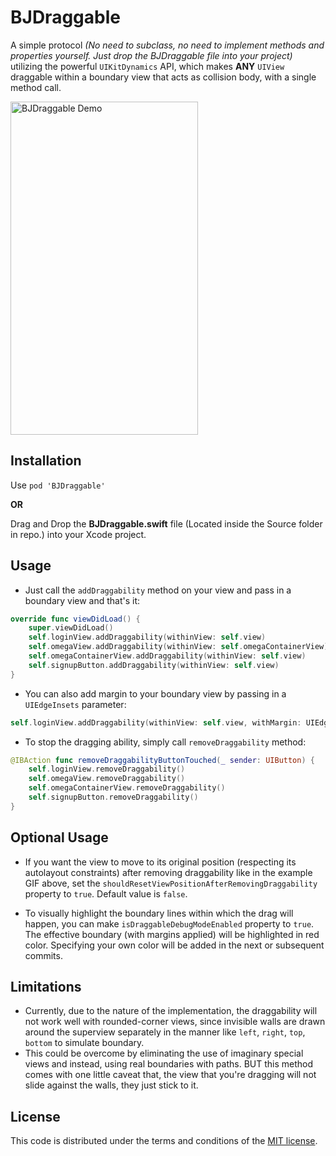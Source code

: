 # BJDraggable
A simple protocol *(No need to subclass, no need to implement methods and properties yourself. Just drop the BJDraggable file into your project)* utilizing the powerful `UIKitDynamics` API, which makes **ANY** `UIView` draggable within a boundary view that acts as collision body, with a single method call.

<img src="./Resources/BJDraggable.gif" alt="BJDraggable Demo" width="300" height="533">

## Installation

Use `pod 'BJDraggable'`

**OR**

Drag and Drop the **BJDraggable.swift** file (Located inside the Source folder in repo.) into your Xcode project.

## Usage

- Just call the `addDraggability` method on your view and pass in a boundary view and that's it:

```swift
override func viewDidLoad() {
    super.viewDidLoad()
    self.loginView.addDraggability(withinView: self.view)
    self.omegaView.addDraggability(withinView: self.omegaContainerView)
    self.omegaContainerView.addDraggability(withinView: self.view)
    self.signupButton.addDraggability(withinView: self.view)
}
```


- You can also add margin to your boundary view by passing in a `UIEdgeInsets` parameter:

```swift
self.loginView.addDraggability(withinView: self.view, withMargin: UIEdgeInsets(top: 10, left: 10, bottom: 10, right: 10))
```


- To stop the dragging ability, simply call `removeDraggability` method: 

```swift
@IBAction func removeDraggabilityButtonTouched(_ sender: UIButton) {
    self.loginView.removeDraggability()
    self.omegaView.removeDraggability()
    self.omegaContainerView.removeDraggability()
    self.signupButton.removeDraggability()
}
```

## Optional Usage

- If you want the view to move to its original position (respecting its autolayout constraints) after removing draggability like in the example GIF above, set the `shouldResetViewPositionAfterRemovingDraggability` property to `true`. Default value is `false`.


- To visually highlight the boundary lines within which the drag will happen, you can make `isDraggableDebugModeEnabled` property to `true`. The effective boundary (with margins applied) will be highlighted in red color. Specifying your own color will be added in the next or subsequent commits.

## Limitations
- Currently, due to the nature of the implementation, the draggability will not work well with rounded-corner views, since invisible walls are drawn around the superview separately in the manner like `left`, `right`, `top`, `bottom` to simulate boundary.
- This could be overcome by eliminating the use of imaginary special views and instead, using real boundaries with paths. BUT this method comes with one little caveat that, the view that you're dragging will not slide against the walls, they just stick to it.

## License

This code is distributed under the terms and conditions of the [MIT license](LICENSE).
